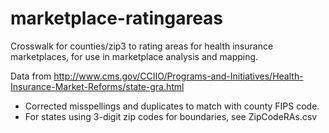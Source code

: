 # marketplace-ratingareas
Crosswalk for counties/zip3 to rating areas for health insurance marketplaces, for use in marketplace analysis and mapping.

Data from http://www.cms.gov/CCIIO/Programs-and-Initiatives/Health-Insurance-Market-Reforms/state-gra.html

* Corrected misspellings and duplicates to match with county FIPS code. 
* For states using 3-digit zip codes for boundaries, see ZipCodeRAs.csv
